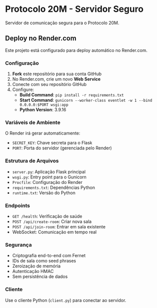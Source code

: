 # Protocolo 20M - Servidor Seguro

Servidor de comunicação segura para o Protocolo 20M.

## Deploy no Render.com

Este projeto está configurado para deploy automático no Render.com.

### Configuração

1. **Fork** este repositório para sua conta GitHub
2. No Render.com, crie um novo **Web Service**
3. Conecte com seu repositório GitHub
4. Configure:
   - **Build Command**: `pip install -r requirements.txt`
   - **Start Command**: `gunicorn --worker-class eventlet -w 1 --bind 0.0.0.0:$PORT wsgi:app`
   - **Python Version**: 3.9.16

### Variáveis de Ambiente

O Render irá gerar automaticamente:
- `SECRET_KEY`: Chave secreta para o Flask
- `PORT`: Porta do servidor (gerenciada pelo Render)

### Estrutura de Arquivos

- `server.py`: Aplicação Flask principal
- `wsgi.py`: Entry point para o Gunicorn
- `Procfile`: Configuração do Render
- `requirements.txt`: Dependências Python
- `runtime.txt`: Versão do Python

### Endpoints

- `GET /health`: Verificação de saúde
- `POST /api/create-room`: Criar nova sala
- `POST /api/join-room`: Entrar em sala existente
- WebSocket: Comunicação em tempo real

### Segurança

- Criptografia end-to-end com Fernet
- IDs de sala como seed phrases
- Zeroização de memória
- Autenticação HMAC
- Sem persistência de dados

### Cliente

Use o cliente Python (`client.py`) para conectar ao servidor. 